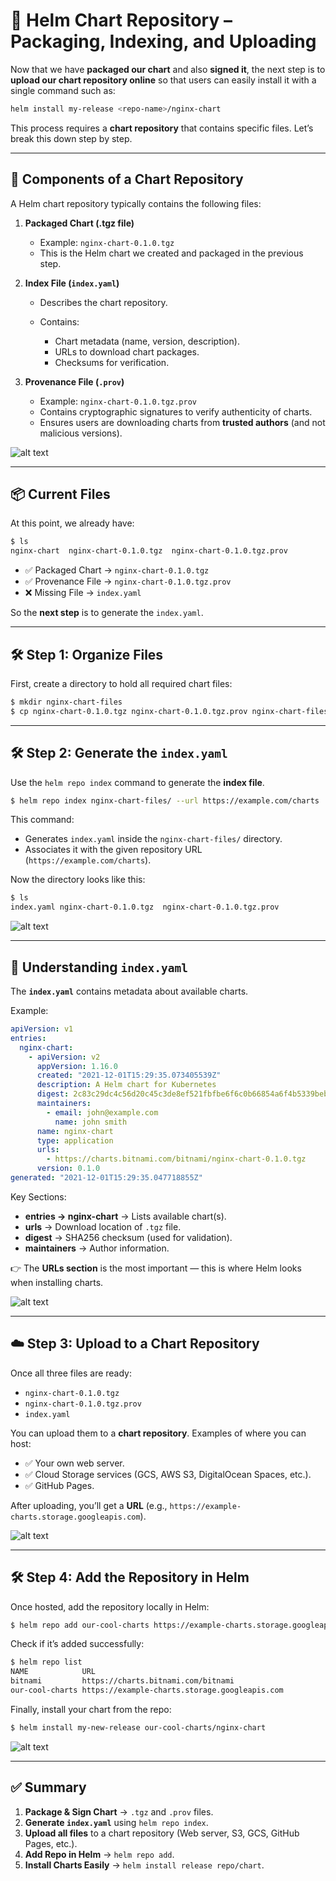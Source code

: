 

# 📘 Helm Chart Repository – Packaging, Indexing, and Uploading

Now that we have **packaged our chart** and also **signed it**, the next step is to **upload our chart repository online** so that users can easily install it with a single command such as:

```bash
helm install my-release <repo-name>/nginx-chart
```

This process requires a **chart repository** that contains specific files. Let’s break this down step by step.

---

## 📂 Components of a Chart Repository

A Helm chart repository typically contains the following files:

1. **Packaged Chart (.tgz file)**

   * Example: `nginx-chart-0.1.0.tgz`
   * This is the Helm chart we created and packaged in the previous step.

2. **Index File (`index.yaml`)**

   * Describes the chart repository.
   * Contains:

     * Chart metadata (name, version, description).
     * URLs to download chart packages.
     * Checksums for verification.

3. **Provenance File (`.prov`)**

   * Example: `nginx-chart-0.1.0.tgz.prov`
   * Contains cryptographic signatures to verify authenticity of charts.
   * Ensures users are downloading charts from **trusted authors** (and not malicious versions).

![alt text](../21-class-uploading-charts/image.png)

---

## 📦 Current Files

At this point, we already have:

```bash
$ ls
nginx-chart  nginx-chart-0.1.0.tgz  nginx-chart-0.1.0.tgz.prov
```

* ✅ Packaged Chart → `nginx-chart-0.1.0.tgz`
* ✅ Provenance File → `nginx-chart-0.1.0.tgz.prov`
* ❌ Missing File → `index.yaml`

So the **next step** is to generate the `index.yaml`.

---

## 🛠 Step 1: Organize Files

First, create a directory to hold all required chart files:

```bash
$ mkdir nginx-chart-files
$ cp nginx-chart-0.1.0.tgz nginx-chart-0.1.0.tgz.prov nginx-chart-files/
```

---

## 🛠 Step 2: Generate the `index.yaml`

Use the `helm repo index` command to generate the **index file**.

```bash
$ helm repo index nginx-chart-files/ --url https://example.com/charts
```

This command:

* Generates `index.yaml` inside the `nginx-chart-files/` directory.
* Associates it with the given repository URL (`https://example.com/charts`).

Now the directory looks like this:

```bash
$ ls
index.yaml nginx-chart-0.1.0.tgz  nginx-chart-0.1.0.tgz.prov
```

![alt text](../21-class-uploading-charts/image-1.png)

---

## 📖 Understanding `index.yaml`

The **`index.yaml`** contains metadata about available charts.

Example:

```yaml
apiVersion: v1
entries:
  nginx-chart:
    - apiVersion: v2
      appVersion: 1.16.0
      created: "2021-12-01T15:29:35.073405539Z"
      description: A Helm chart for Kubernetes
      digest: 2c83c29dc4c56d20c45c3de8ef521fbfbe6f6c0b66854a6f4b5339bebcff879
      maintainers:
        - email: john@example.com
          name: john smith
      name: nginx-chart
      type: application
      urls:
        - https://charts.bitnami.com/bitnami/nginx-chart-0.1.0.tgz
      version: 0.1.0
generated: "2021-12-01T15:29:35.047718855Z"
```

Key Sections:

* **entries → nginx-chart** → Lists available chart(s).
* **urls** → Download location of `.tgz` file.
* **digest** → SHA256 checksum (used for validation).
* **maintainers** → Author information.

👉 The **URLs section** is the most important — this is where Helm looks when installing charts.

![alt text](../21-class-uploading-charts/image-2.png)

---

## ☁️ Step 3: Upload to a Chart Repository

Once all three files are ready:

* `nginx-chart-0.1.0.tgz`
* `nginx-chart-0.1.0.tgz.prov`
* `index.yaml`

You can upload them to a **chart repository**.
Examples of where you can host:

* ✅ Your own web server.
* ✅ Cloud Storage services (GCS, AWS S3, DigitalOcean Spaces, etc.).
* ✅ GitHub Pages.

After uploading, you’ll get a **URL** (e.g., `https://example-charts.storage.googleapis.com`).

![alt text](../21-class-uploading-charts/image-3.png)

---

## 🛠 Step 4: Add the Repository in Helm

Once hosted, add the repository locally in Helm:

```bash
$ helm repo add our-cool-charts https://example-charts.storage.googleapis.com
```

Check if it’s added successfully:

```bash
$ helm repo list
NAME            URL
bitnami         https://charts.bitnami.com/bitnami
our-cool-charts https://example-charts.storage.googleapis.com
```

Finally, install your chart from the repo:

```bash
$ helm install my-new-release our-cool-charts/nginx-chart
```

![alt text](../21-class-uploading-charts/image-4.png)

---

## ✅ Summary

1. **Package & Sign Chart** → `.tgz` and `.prov` files.
2. **Generate `index.yaml`** using `helm repo index`.
3. **Upload all files** to a chart repository (Web server, S3, GCS, GitHub Pages, etc.).
4. **Add Repo in Helm** → `helm repo add`.
5. **Install Charts Easily** → `helm install release repo/chart`.

